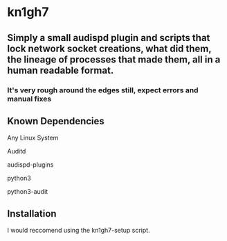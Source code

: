 # kn1gh7
<h2>Simply a small audispd plugin and scripts that lock network socket creations, what did them, the lineage of processes that made them, all in a human readable format.</h2>
<h3>It's very rough around the edges still, expect errors and manual fixes</h3>

<h2>Known Dependencies</h2>
<p>Any Linux System</p>
<p>Auditd</p>
<p>audispd-plugins</p>
<p>python3</p>
<p>python3-audit</p>

<h2>Installation</h2>
<p>I would reccomend using the kn1gh7-setup script.</p>
